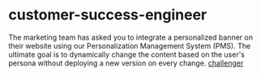 # customer-success-engineer
The marketing team has asked you to integrate a personalized banner on their website using our Personalization Management System (PMS). The ultimate goal is to dynamically change the content based on the user's persona without deploying a new version on every change.
[challenger](https://github.com/croct-tech/challenges/tree/main/customer-success-engineer)
